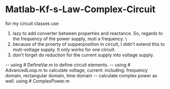 # Matlab-Kf-s-Law-Complex-Circuit
for my circuit classes use

1. lazy to add converter between properties and reactance. So, regards to the frequency of the power supply, muti a frequency. \
2. because of the proerty of supperposition in circuit, I didn't extend this to muti-voltage supply. It only works for one circuit. 
3. don't forget do reduction for the current supply into voltage supply. 

 -- using # DefineVar.m to define circuit elements. 
 -- using # AdvancedLoop.m to calculate voltage, current: 
                        including: 
                                  frequency domain, rectangular domain, time domain 
 -- calculate complex power as well. using # ComplexPower.m                                
 
 

